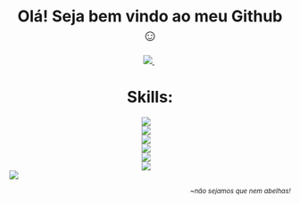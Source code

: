 <h1 align='center'>
 Olá! Seja bem vindo ao meu Github ☺️
</h1>

<p align='center'>
  <a target="_blank" href="https://www.linkedin.com/in/gabriel-lopes-a6728819b/">
    <img src="https://img.shields.io/badge/linkedin-%230077B5.svg?&style=for-the-badge&logo=linkedin&logoColor=white" />
  </a>&nbsp;
 

</p>

<h1 align='center'>
 Skills:
 </h1>
 
<div align='center'>
<img style="margin-right:1em;" src="https://img.shields.io/static/v1?label=&message=Javascript&color=yellow" />
  <br>
<img style="margin-right:1em;" src="https://img.shields.io/static/v1?label=&message=MySQL&color=blue" />
  <br>
<img style="margin-right:1em;" src="https://img.shields.io/static/v1?label=&message=CSS&color=blue" />
  <br>
<img style="margin-right:1em;" src="https://img.shields.io/static/v1?label=&message=HTML&color=orange" />
  <br>
<img style="margin-right:1em;" src="https://img.shields.io/static/v1?label=&message=Node.JS&color=green" />
  <br> 
<img style="margin-right:1em;" src="https://img.shields.io/static/v1?label=&message=GIT&color=brown" />
</div>
<img style="margin-right:1em;" src="https://img.shields.io/badge/-java-yellow" />
</div>
</div>
 <p align='right'><small><i>~não sejamos que nem abelhas!</i></small></p>
